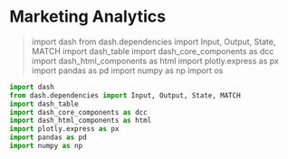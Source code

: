 # Marketing Analytics

> import dash
from dash.dependencies import Input, Output, State, MATCH 
import dash_table 
import dash_core_components as dcc 
import dash_html_components as html 
import plotly.express as px 
import pandas as pd 
import numpy as np 
import os

``` python
import dash
from dash.dependencies import Input, Output, State, MATCH 
import dash_table 
import dash_core_components as dcc 
import dash_html_components as html 
import plotly.express as px 
import pandas as pd 
import numpy as np
```

